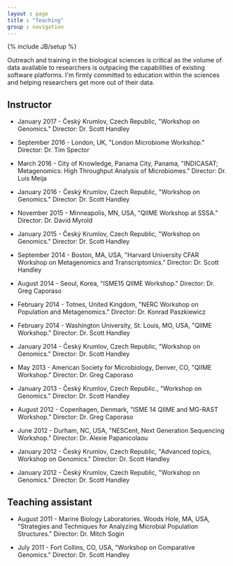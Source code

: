 ```yaml
---
layout : page
title : "Teaching"
group : navigation
---
```

{% include JB/setup %}

Outreach and training in the biological sciences is critical as the volume of data available to researchers is outpacing the capabilities of existing software platforms. I'm firmly committed to education within the sciences and helping researchers get more out of their data.

## Instructor

* January 2017 - Český Krumlov, Czech Republic, "Workshop on Genomics." Director: Dr. Scott Handley 

* September 2016 - London, UK, "London Microbiome Workshop." Director: Dr. Tim Spector 

* March 2016 - City of Knowledge, Panama City, Panama, "INDICASAT; Metagenomics: High Throughput Analysis of Microbiomes." Director: Dr. Luis Meija 

* January 2016 - Český Krumlov, Czech Republic, "Workshop on Genomics." Director: Dr. Scott Handley 

* November 2015 - Minneapolis, MN, USA, "QIIME Workshop at SSSA." Director: Dr. David Myrold 

* January 2015 - Český Krumlov, Czech Republic, "Workshop on Genomics." Director: Dr. Scott Handley 

* September 2014 - Boston, MA, USA, "Harvard University CFAR Workshop on Metagenomics and Transcriptomics." Director: Dr. Scott Handley 

* August 2014 - Seoul, Korea, "ISME15 QIIME Workshop." Director: Dr. Greg Caporaso 

* February 2014 - Totnes, United Kingdom, "NERC Workshop on Population and Metagenomics." Director: Dr. Konrad Paszkiewicz 

* February 2014 - Washington University, St. Louis, MO, USA, "QIIME Workshop." Director: Dr. Scott Handley 

* January 2014 - Český Krumlov, Czech Republic, "Workshop on Genomics." Director: Dr. Scott Handley 

* May 2013 - American Society for Microbiology, Denver, CO, "QIIME Workshop." Director: Dr. Greg Caporaso 

* January 2013 - Český Krumlov, Czech Republic., "Workshop on Genomics." Director: Dr. Scott Handley 

* August 2012 - Copenhagen, Denmark, "ISME 14 QIIME and MG-RAST Workshop." Director: Dr. Greg Caporaso 

* June 2012 - Durham, NC, USA, "NESCent, Next Generation Sequencing Workshop." Director: Dr. Alexie Papanicolaou 

* January 2012 - Český Krumlov, Czech Republic, "Advanced topics, Workshop on Genomics." Director: Dr. Scott Handley 

* January 2012 - Český Krumlov, Czech Republic, "Workshop on Genomics." Director: Dr. Scott Handley 

## Teaching assistant

* August 2011 - Marine Biology Laboratories. Woods Hole, MA, USA, "Strategies and Techniques for Analyzing Microbial Population Structures." Director: Dr. Mitch Sogin 

* July 2011 - Fort Collins, CO, USA, "Workshop on Comparative Genomics." Director: Dr. Scott Handley 
